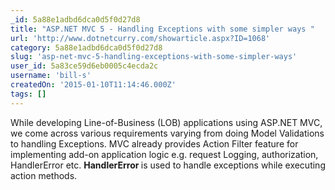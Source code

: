 ```yaml
---
_id: 5a88e1adbd6dca0d5f0d27d8
title: "ASP.NET MVC 5 - Handling Exceptions with some simpler ways "
url: 'http://www.dotnetcurry.com/showarticle.aspx?ID=1068'
category: 5a88e1adbd6dca0d5f0d27d8
slug: 'asp-net-mvc-5-handling-exceptions-with-some-simpler-ways'
user_id: 5a83ce59d6eb0005c4ecda2c
username: 'bill-s'
createdOn: '2015-01-10T11:14:46.000Z'
tags: []
---
```


While developing Line-of-Business (LOB) applications using ASP.NET MVC,  we come across various requirements varying from doing Model Validations to handling Exceptions. MVC already provides Action Filter feature for implementing add-on application logic e.g. request Logging, authorization, HandlerError etc. <b>HandlerError </b>is used to handle exceptions while executing action methods.
